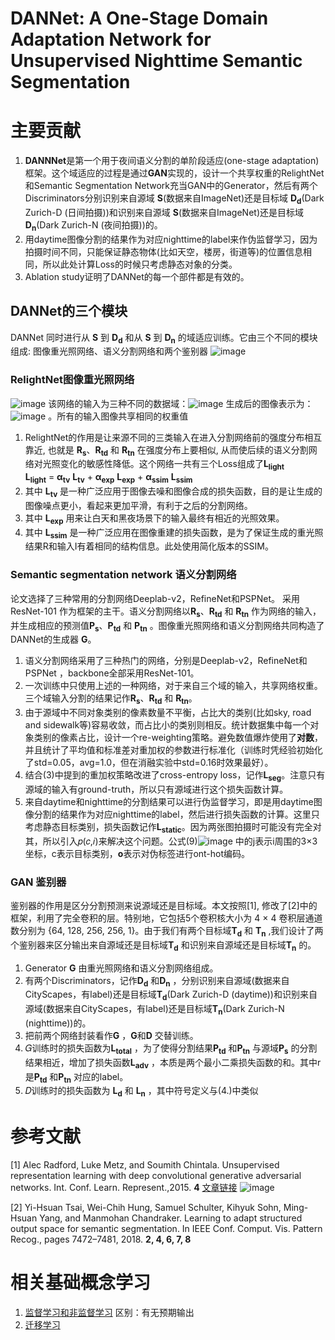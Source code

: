 DANNet: A One-Stage Domain Adaptation Network for Unsupervised Nighttime Semantic Segmentation
========
# 主要贡献
1. **DANNNet**是第一个用于夜间语义分割的单阶段适应(one-stage adaptation)框架。这个域适应的过程是通过**GAN**实现的，设计一个共享权重的RelightNet和Semantic Segmentation Network充当GAN中的Generator，然后有两个Discriminators分别识别来自源域 **S**(数据来自ImageNet)还是目标域 **D<sub>d</sub>**(Dark Zurich-D (日间拍摄))和识别来自源域 **S**(数据来自ImageNet)还是目标域 **D<sub>n</sub>**(Dark Zurich-N (夜间拍摄))的。
2. 用daytime图像分割的结果作为对应nighttime的label来作伪监督学习，因为拍摄时间不同，只能保证静态物体(比如天空，楼房，街道等)的位置信息相同，所以此处计算Loss的时候只考虑静态对象的分类。
3. Ablation study证明了DANNet的每一个部件都是有效的。

## DANNet的三个模块
DANNet 同时进行从 **S** 到 **D<sub>d</sub>** 和从 **S** 到 **D<sub>n</sub>** 的域适应训练。它由三个不同的模块组成: 图像重光照网络、语义分割网络和两个鉴别器
![image](https://user-images.githubusercontent.com/70552149/166411973-17aa7c00-f830-4bae-9564-c3431751c7bb.png)

### RelightNet图像重光照网络
![image](https://user-images.githubusercontent.com/70552149/166411882-fcc87202-8214-4c78-a6c4-a28ba97daecf.png)
该网络的输入为三种不同的数据域：![image](https://user-images.githubusercontent.com/70552149/166438580-a3d7d34d-941f-43df-b3aa-2916127cdef3.png) 生成后的图像表示为：![image](https://user-images.githubusercontent.com/70552149/166438614-73f4504c-7030-40b3-bbad-72a2c1a4da24.png) 。所有的输入图像共享相同的权重值
1. RelightNet的作用是让来源不同的三类输入在进入分割网络前的强度分布相互靠近, 也就是 **R<sub>s</sub>**、**R<sub>td</sub>** 和 **R<sub>tn</sub>** 在强度分布上要相似, 从而使后续的语义分割网络对光照变化的敏感性降低。这个网络一共有三个Loss组成了**L<sub>light</sub>**  <br> **L<sub>light</sub>** = **α<sub>tv</sub>** **L<sub>tv</sub>** + **α<sub>exp</sub>** **L<sub>exp</sub>** + **α<sub>ssim</sub>** **L<sub>ssim</sub>**
2. 其中 **L<sub>tv</sub>** 是一种广泛应用于图像去噪和图像合成的损失函数，目的是让生成的图像噪点更小，看起来更加平滑，有利于之后的分割网络。
3. 其中 **L<sub>exp</sub>** 用来让白天和黑夜场景下的输入最终有相近的光照效果。
4. 其中 **L<sub>ssim</sub>** 是一种广泛应用在图像重建的损失函数，是为了保证生成的重光照结果R和输入I有着相同的结构信息。此处使用简化版本的SSIM。
### Semantic segmentation network 语义分割网络
论文选择了三种常用的分割网络Deeplab-v2，RefineNet和PSPNet。 采用ResNet-101 作为框架的主干。语义分割网络以**R<sub>s</sub>**、**R<sub>td</sub>** 和 **R<sub>tn</sub>** 作为网络的输入，并生成相应的预测值**P<sub>s</sub>**、**P<sub>td</sub>** 和 **P<sub>tn</sub>** 。图像重光照网络和语义分割网络共同构造了DANNet的生成器 **G**。 
1. 语义分割网络采用了三种热门的网络，分别是Deeplab-v2，RefineNet和PSPNet ，backbone全部采用ResNet-101。
2. 一次训练中只使用上述的一种网络，对于来自三个域的输入，共享网络权重。三个域输入分割的结果记作**R<sub>s</sub>**、**R<sub>td</sub>** 和 **R<sub>tn</sub>**。
3. 由于源域中不同对象类别的像素数量不平衡，占比大的类别(比如sky, road and sidewalk等)容易收敛，而占比小的类别则相反。统计数据集中每一个对象类别的像素占比，设计一个re-weighting策略。避免数值爆炸使用了**对数**，并且统计了平均值和标准差对重加权的参数进行标准化（训练时凭经验初始化了std=0.05，avg=1.0，但在消融实验中std=0.16时效果最好）。
4. 结合(3)中提到的重加权策略改进了cross-entropy loss，记作**L<sub>seg</sub>**。注意只有源域的输入有ground-truth，所以只有源域进行这个损失函数计算。
5. 来自daytime和nighttime的分割结果可以进行伪监督学习，即是用daytime图像分割的结果作为对应nighttime的label，然后进行损失函数的计算。这里只考虑静态目标类别，损失函数记作**L<sub>static</sub>**。因为两张图拍摄时可能没有完全对其，所以引入𝑝(𝑐,𝑖)来解决这个问题。公式(9)![image](https://user-images.githubusercontent.com/70552149/166455807-b29cd12f-baa0-41d1-b5d8-cbc6c57fd389.png)
中的j表示i周围的3×3坐标，c表示目标类别，**o**表示对伪标签进行ont-hot编码。
### GAN 鉴别器
鉴别器的作用是区分分割预测来说源域还是目标域。本文按照[1], 修改了[2]中的框架，利用了完全卷积的层。特别地，它包括5个卷积核大小为 4 × 4 卷积层通道数分别为 {64, 128, 256, 256, 1}。由于我们有两个目标域**T<sub>d</sub>** 和 **T<sub>n</sub>** ,我们设计了两个鉴别器来区分输出来自源域还是目标域**T<sub>d</sub>** 和识别来自源域还是目标域**T<sub>n</sub>** 的。
1. Generator **G** 由重光照网络和语义分割网络组成。
2. 有两个Discriminators，记作**D<sub>d</sub>** 和**D<sub>n</sub>** ，分别识别来自源域(数据来自CityScapes，有label)还是目标域**T<sub>d</sub>**(Dark Zurich-D (daytime))和识别来自源域(数据来自CityScapes，有label)还是目标域**T<sub>n</sub>**(Dark Zurich-N (nighttime))的。
3. 把前两个网络封装看作**G** ，**G**和**D** 交替训练。
4. 𝐺训练时的损失函数为**L<sub>total</sub>** ，为了使得分割结果**P<sub>td</sub>** 和**P<sub>tn</sub>** 与源域**P<sub>s</sub>** 的分割结果相近，增加了损失函数**L<sub>adv</sub>** ，本质是两个最小二乘损失函数的和。其中r是**P<sub>td</sub>**   和**P<sub>tn</sub>** 对应的label。
5. 𝐷训练时的损失函数为 **L<sub>d</sub>** 和 **L<sub>n</sub>** ，其中符号定义与(4.)中类似

# 参考文献
[1] Alec Radford, Luke Metz, and Soumith Chintala. Unsupervised representation learning with deep convolutional generative adversarial networks. Int. Conf. Learn. Represent.,2015. **4** 
[文章链接](https://arxiv.org/abs/1511.06434v2)
![image](https://user-images.githubusercontent.com/70552149/166624490-dc3c0ad1-2e88-4e4c-bfd4-4bf9b7eecb62.png)

[2] Yi-Hsuan Tsai, Wei-Chih Hung, Samuel Schulter, Kihyuk Sohn, Ming-Hsuan Yang, and Manmohan Chandraker. Learning to adapt structured output space for semantic segmentation. In IEEE Conf. Comput. Vis. Pattern Recog., pages 7472–7481, 2018. **2, 4, 6, 7, 8**

# 相关基础概念学习
1. [监督学习和非监督学习](https://zhuanlan.zhihu.com/p/142345604) 区别：有无预期输出
2. [迁移学习](https://www.zhihu.com/question/41979241)
